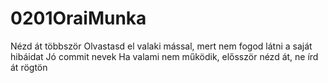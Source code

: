 # 0201OraiMunka
Nézd át többször 
Olvastasd el valaki mással, mert nem fogod látni a saját hibáidat
Jó commit nevek
Ha valami nem működik, elősször nézd át, ne írd át rögtön
